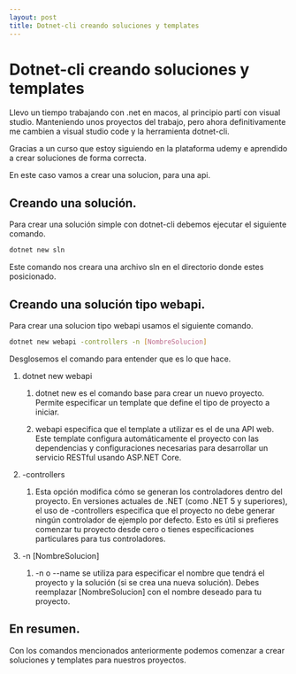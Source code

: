 ```yaml
---
layout: post
title: Dotnet-cli creando soluciones y templates
---
```


# Dotnet-cli creando soluciones y templates

Llevo un tiempo trabajando con .net en macos, al principio partí con visual studio. Manteniendo unos proyectos del trabajo, pero ahora definitivamente me cambien a visual studio code y la herramienta dotnet-cli.

Gracias a un curso que estoy siguiendo en la plataforma udemy e aprendido a crear soluciones de forma correcta.

En este caso vamos a crear una solucion, para una api.

## Creando una solución.

Para crear una solución simple con dotnet-cli debemos ejecutar el siguiente comando.

```Bash
dotnet new sln
```

Este comando nos creara una archivo sln en el directorio donde estes posicionado.

## Creando una solución tipo webapi.

Para crear una solucion tipo webapi usamos el siguiente comando.

```Bash
dotnet new webapi -controllers -n [NombreSolucion]
```

Desglosemos el comando para entender que es lo que hace.

1. dotnet new webapi

   
    1. dotnet new es el comando base para crear un nuevo proyecto. Permite especificar un template que define el tipo de proyecto a iniciar.

    2. webapi especifica que el template a utilizar es el de una API web. Este template configura automáticamente el proyecto con las dependencias y configuraciones necesarias para desarrollar un servicio RESTful usando ASP.NET Core.

2. -controllers
   
   1. Esta opción modifica cómo se generan los controladores dentro del proyecto. En versiones actuales de .NET (como .NET 5 y superiores), el uso de -controllers especifica que el proyecto no debe generar ningún controlador de ejemplo por defecto. Esto es útil si prefieres comenzar tu proyecto desde cero o tienes especificaciones particulares para tus controladores.
   
3. -n [NombreSolucion]
   
    1. -n o --name se utiliza para especificar el nombre que tendrá el proyecto y la solución (si se crea una nueva solución). Debes reemplazar [NombreSolucion] con el nombre deseado para tu proyecto.

## En resumen.

Con los comandos mencionados anteriormente podemos comenzar a crear soluciones y templates para nuestros proyectos.


